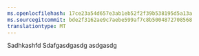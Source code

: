 ```yaml
---
ms.openlocfilehash: 17ce23a54d657e3ab1eb52f2f39b538195d5a13a
ms.sourcegitcommit: bde2f3162ae9c7aebe599af7c8b5004872708568
translationtype: MT
---
```

Sadhkashfd Sdafgasdgasdg asdgasdg
